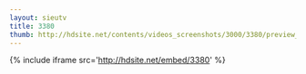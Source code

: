 ```yaml
---
layout: sieutv
title: 3380
thumb: http://hdsite.net/contents/videos_screenshots/3000/3380/preview_360p.mp4.jpg
---
```

{% include iframe src='http://hdsite.net/embed/3380' %}
 
